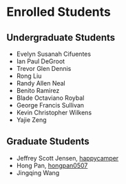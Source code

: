 # Enrolled Students


Undergraduate Students
----------------------

* Evelyn Susanah Cifuentes
* Ian Paul DeGroot
* Trevor Glen Dennis
* Rong Liu
* Randy Allen Neal
* Benito Ramirez
* Blade Octaviano Roybal
* George Francis Sullivan
* Kevin Christopher Wilkens
* Yajie Zeng


Graduate Students
-----------------

* Jeffrey Scott Jensen, [happycamper](https://github.com/happycamper)
* Hong Pan, [hongpan0507](https://github.com/hongpan0507)
* Jingqing Wang

